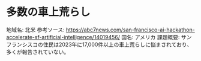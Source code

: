 # 多数の車上荒らし

地域名: 北米
参考ソース: https://abc7news.com/san-francisco-ai-hackathon-accelerate-sf-artificial-intelligence/14019456/
国名: アメリカ
課題概要: サンフランシスコの住民は2023年に17,000件以上の車上荒らしに悩まされており、多くが報告されていない。